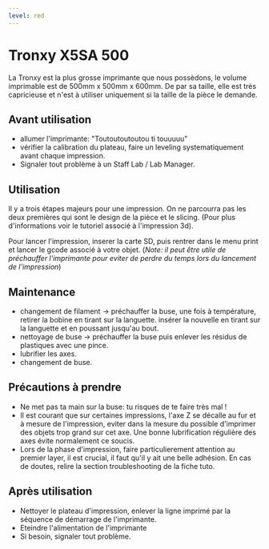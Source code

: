 ```yaml
---
level: red
---
```


# Tronxy X5SA 500
La Tronxy est la plus grosse imprimante que nous possèdons, le volume imprimable est de 500mm x 500mm x 600mm. De par sa taille, elle est très capricieuse et n'est à utiliser uniquement si la taille de la pièce le demande.

## Avant utilisation
- allumer l'imprimante: "Toutoutoutoutou ti touuuuu"
- vérifier la calibration du plateau, faire un leveling systematiquement avant chaque impression.
- Signaler tout problème à un Staff Lab / Lab Manager.

## Utilisation
Il y a trois étapes majeurs pour une impression. On ne parcourra pas les deux premières qui sont le design de la pièce et le slicing. (Pour plus d'informations voir le tutoriel associé à l'impression 3d).

Pour lancer l'impression, inserer la carte SD, puis rentrer dans le menu print et lancer le gcode associé à votre objet.
(*Note: il peut être utile de préchauffer l'imprimante pour eviter de perdre du temps lors du lancement de l'impression*)

## Maintenance

- changement de filament -> préchauffer la buse, une fois à température, retirer la bobine en tirant sur la languette. insérer la nouvelle en tirant sur la languette et en poussant jusqu'au bout.
- nettoyage de buse -> préchauffer la buse puis enlever les résidus de plastiques avec une pince.
- lubrifier les axes.
- changement de buse.

## Précautions à prendre
- Ne met pas ta main sur la buse: tu risques de te faire très mal !
- Il est courant que sur certaines impressions, l'axe Z se décalle au fur et à mesure de l'impression, eviter dans la mesure du possible d'imprimer des objets trop grand sur cet axe. Une bonne lubrification régulière des axes évite normalement ce soucis.
- Lors de la phase d'impression, faire particulierement attention au premier layer, il est crucial, il faut qu'il y ait une belle adhésion. En cas de doutes, relire la section troubleshooting de la fiche tuto.

## Après utilisation
- Nettoyer le plateau d'impression, enlever la ligne imprimé par la séquence de démarrage de l'imprimante.
- Eteindre l'alimentation de l'imprimante
- Si besoin, signaler tout problème.
